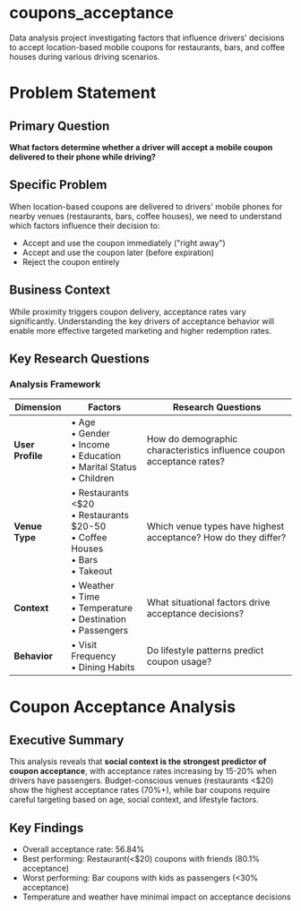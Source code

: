 # coupons_acceptance
Data analysis project investigating factors that influence drivers' decisions to accept location-based mobile coupons for restaurants, bars, and coffee houses during various driving scenarios.

# Problem Statement

## Primary Question
**What factors determine whether a driver will accept a mobile coupon delivered to their phone while driving?**

## Specific Problem
When location-based coupons are delivered to drivers' mobile phones for nearby venues (restaurants, bars, coffee houses), we need to understand which factors influence their decision to:
- Accept and use the coupon immediately ("right away")
- Accept and use the coupon later (before expiration)  
- Reject the coupon entirely

## Business Context
While proximity triggers coupon delivery, acceptance rates vary significantly. Understanding the key drivers of acceptance behavior will enable more effective targeted marketing and higher redemption rates.

## Key Research Questions

### Analysis Framework

| Dimension | Factors | Research Questions |
|-----------|---------|-------------------|
| **User Profile** | • Age<br>• Gender<br>• Income<br>• Education<br>• Marital Status<br>• Children | How do demographic characteristics influence coupon acceptance rates? |
| **Venue Type** | • Restaurants <$20<br>• Restaurants $20-50<br>• Coffee Houses<br>• Bars<br>• Takeout | Which venue types have highest acceptance? How do they differ? |
| **Context** | • Weather<br>• Time<br>• Temperature<br>• Destination<br>• Passengers | What situational factors drive acceptance decisions? |
| **Behavior** | • Visit Frequency<br>• Dining Habits | Do lifestyle patterns predict coupon usage? |

# Coupon Acceptance Analysis

## Executive Summary
This analysis reveals that **social context is the strongest predictor of coupon acceptance**, with acceptance rates increasing by 15-20% when drivers have passengers. Budget-conscious venues (restaurants <$20) show the highest acceptance rates (70%+), while bar coupons require careful targeting based on age, social context, and lifestyle factors.

## Key Findings
- Overall acceptance rate: 56.84%
- Best performing: Restaurant(<$20) coupons with friends (80.1% acceptance)
- Worst performing: Bar coupons with kids as passengers (<30% acceptance)
- Temperature and weather have minimal impact on acceptance decisions
